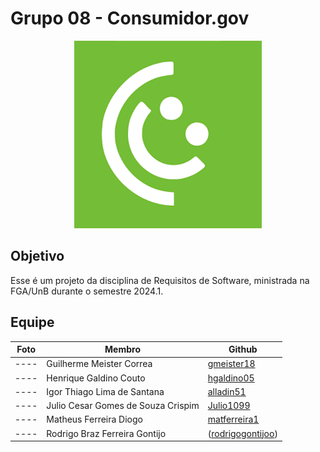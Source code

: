 # Grupo 08 - Consumidor.gov

<div align="center">
<img src="assets\img\logos\logo.png" aly="Consumidor.gov_logo" style="width: 300px">
</div>

## Objetivo
Esse é um projeto da disciplina de Requisitos de Software, ministrada na FGA/UnB durante o semestre 2024.1.
## Equipe
|Foto|Membro|Github|
|----|----|----|
|----|Guilherme Meister Correa|[gmeister18](https://github.com/gmeister18)|
|----|Henrique Galdino Couto|[hgaldino05](https://github.com/hgaldino05)|
|----|Igor Thiago Lima de Santana|[alladin51](https://github.com/alladin-51)|
|----|Julio Cesar Gomes de Souza Crispim|[Julio1099](https://github.com/Julio1099)|
|----|Matheus Ferreira Diogo|[matferreira1](https://github.com/matferreira1)|
|----|Rodrigo Braz Ferreira Gontijo|([rodrigogontijoo](https://github.com/rodrigogontijoo))|

